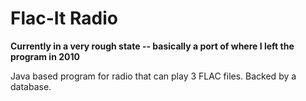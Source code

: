 Flac-It Radio
=============

**Currently in a very rough state -- basically a port of where I left the program in 2010**

Java based program for radio that can play 3 FLAC files. Backed by a database.
